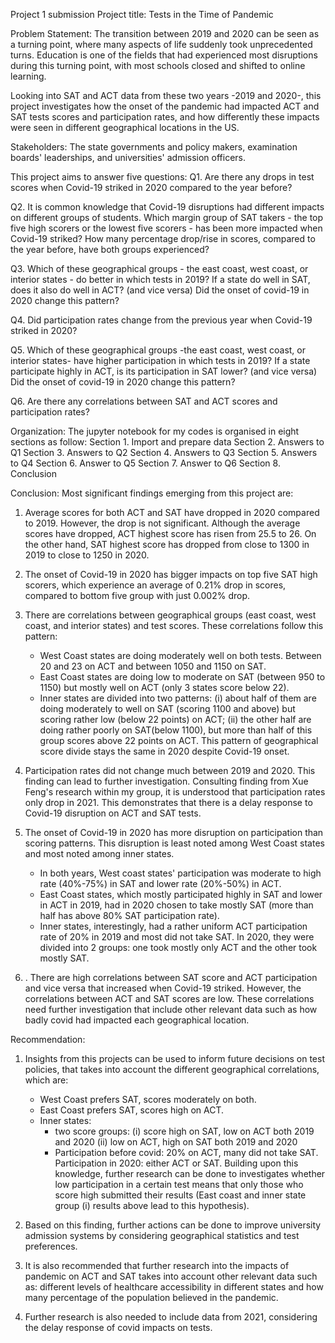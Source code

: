 Project 1 submission
Project title: Tests in the Time of Pandemic

Problem Statement:
The transition between 2019 and 2020 can be seen as a turning point, where many aspects of life suddenly took unprecedented turns. Education is one of the fields that had experienced most disruptions during this turning point, with most schools closed and shifted to online learning.

Looking into SAT and ACT data from these two years -2019 and 2020-, this project investigates how the onset of the pandemic had impacted ACT and SAT tests scores and participation rates, and how differently these impacts were seen in different geographical locations in the US.

Stakeholders:
The state governments and policy makers, examination boards' leaderships, and universities' admission officers.

This project aims to answer five questions:
Q1. Are there any drops in test scores when Covid-19 striked in 2020 compared to the year before?

Q2. It is common knowledge that Covid-19 disruptions had different impacts on different groups of students.
    Which margin group of SAT takers - the top five high scorers or the lowest five scorers - has been more impacted when Covid-19 striked?
    How many percentage drop/rise in scores, compared to the year before, have both groups experienced?

Q3. Which of these geographical groups - the east coast, west coast, or interior states - do better in which tests in 2019?
    If a state do well in SAT, does it also do well in ACT? (and vice versa)
    Did the onset of covid-19 in 2020 change this pattern?

Q4. Did participation rates change from the previous year when Covid-19 striked in 2020?

Q5. Which of these geographical groups -the east coast, west coast, or interior states- have higher participation in which tests in 2019?
    If a state participate highly in ACT, is its participation in SAT lower? (and vice versa)
    Did the onset of covid-19 in 2020 change this pattern?

Q6. Are there any correlations between SAT and ACT scores and participation rates?

Organization:
The jupyter notebook for my codes is organised in eight sections as follow:
Section 1. Import and prepare data
Section 2. Answers to Q1
Section 3. Answers to Q2
Section 4. Answers to Q3
Section 5. Answers to Q4
Section 6. Answer to Q5
Section 7. Answer to Q6
Section 8. Conclusion

Conclusion:
Most significant findings emerging from this project are:
1. Average scores for both ACT and SAT have dropped in 2020 compared to 2019. However, the drop is not significant.
Although the average scores have dropped, ACT highest score has risen from 25.5 to 26. On the other hand, SAT highest score has dropped from close to 1300 in 2019 to close to 1250 in 2020.

2. The onset of Covid-19 in 2020 has bigger impacts on top five SAT high scorers, which experience an average of 0.21% drop in scores, compared to bottom five group with just 0.002% drop.

3. There are correlations between geographical groups (east coast, west coast, and interior states) and test scores. These correlations follow this pattern:
    - West Coast states are doing moderately well on both tests. Between 20 and 23 on ACT and between 1050 and 1150 on SAT.
    - East Coast states are doing low to moderate on SAT (between 950 to 1150) but mostly well on ACT (only 3 states score below 22).
    - Inner states are divided into two patterns:
        (i) about half of them are doing moderately to well on SAT (scoring 1100 and above) but scoring rather low (below 22 points) on ACT;
        (ii) the other half are doing rather poorly on SAT(below 1100), but more than half of this group scores above 22 points on ACT.
    This pattern of geographical score divide stays the same in 2020 despite Covid-19 onset.

4. Participation rates did not change much between 2019 and 2020. This finding can lead to further investigation.
    Consulting finding from Xue Feng's research within my group, it is understood that participation rates only drop in 2021. This demonstrates that there is a delay response to Covid-19 disruption on ACT and SAT tests.

5. The onset of Covid-19 in 2020 has more disruption on participation than scoring patterns.
    This disruption is least noted among West Coast states and most noted among inner states.
    - In both years, West coast states' participation was moderate to high rate (40%-75%) in SAT and lower rate (20%-50%) in ACT.
    - East Coast states, which mostly participated highly in SAT and lower in ACT in 2019, had in 2020 chosen to take mostly SAT (more than half has above 80% SAT participation rate).
    - Inner states, interestingly, had a rather uniform ACT participation rate of 20% in 2019 and most did not take SAT. In 2020, they were divided into 2 groups: one took mostly only ACT and the other took mostly SAT.

6. . There are high correlations between SAT score and ACT participation and vice versa that increased when Covid-19 striked. However, the correlations between ACT and SAT scores are low. These correlations need further investigation that include other relevant data such as how badly covid had impacted each geographical location.

Recommendation:
1. Insights from this projects can be used to inform future decisions on test policies, that takes into account the  different geographical correlations, which are:
    - West Coast prefers SAT, scores moderately on both.
    - East Coast prefers SAT, scores high on ACT.
    - Inner states:
      - two score groups:
        (i) score high on SAT, low on ACT both 2019 and 2020
        (ii) low on ACT, high on SAT both 2019 and 2020
      - Participation before covid: 20% on ACT, many did not take SAT.
        Participation in 2020: either ACT or SAT.
Building upon this knowledge, further research can be done to investigates whether low participation in a certain test means that only those who score high submitted their results (East coast and inner state group (i) results above lead to this hypothesis).

2. Based on this finding, further actions can be done to improve university admission systems by considering geographical statistics and test preferences.

2. It is also recommended that further research into the impacts of pandemic on ACT and SAT takes into account other relevant data such as: different levels of healthcare accessibility in different states and how many percentage of the population believed in the pandemic.

3. Further research is also needed to include data from 2021, considering the delay response of covid impacts on tests.
